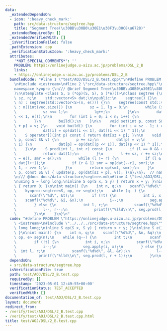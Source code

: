 ```yaml
---
data:
  _extendedDependsOn:
  - icon: ':heavy_check_mark:'
    path: src/data-structure/segtree.hpp
    title: "Segment Tree(\u30BB\u30B0\u30E1\u30F3\u30C8\u6728)"
  _extendedRequiredBy: []
  _extendedVerifiedWith: []
  _isVerificationFailed: false
  _pathExtension: cpp
  _verificationStatusIcon: ':heavy_check_mark:'
  attributes:
    '*NOT_SPECIAL_COMMENTS*': ''
    PROBLEM: https://onlinejudge.u-aizu.ac.jp/problems/DSL_2_B
    links:
    - https://onlinejudge.u-aizu.ac.jp/problems/DSL_2_B
  bundledCode: "#line 1 \"test/AOJ/DSL/2_B.test.cpp\"\n#define PROBLEM \"https://onlinejudge.u-aizu.ac.jp/problems/DSL_2_B\"\
    \n#include <iostream>\n#line 2 \"src/data-structure/segtree.hpp\"\n#include <vector>\n\
    namespace kyopro {\n/// @brief Segment Tree(\u30BB\u30B0\u30E1\u30F3\u30C8\u6728\
    )\n\ntemplate <class S, S (*op)(S, S), S (*e)()>\nclass segtree {\n    int lg,\
    \ sz, n;\n    std::vector<S> dat;\n\npublic:\n    segtree() {}\n    segtree(int\
    \ n) : segtree(std::vector<S>(n, e())) {}\n    segtree(const std::vector<S>& vec)\
    \ : n((int)vec.size()) {\n        sz = 1, lg = 0;\n        while (sz <= n) {\n\
    \            sz <<= 1;\n            lg++;\n        }\n\n        dat = std::vector<S>(sz\
    \ << 1, e());\n\n        for (int i = 0; i < n; i++) {\n            set(i, vec[i]);\n\
    \        }\n        build();\n    }\n\n    void set(int p, const S& v) { dat[sz\
    \ + p] = v; }\n    void build() {\n        for (int i = sz - 1; i > 0; i--) {\n\
    \            dat[i] = op(dat[i << 1], dat[(i << 1) ^ 1]);\n        }\n    }\n\
    \    S operator[](int p) const { return dat[sz + p]; }\n\n    void update(int\
    \ p, const S& v) {\n        p += sz;\n        dat[p] = v;\n        while (p >>=\
    \ 1) {\n            dat[p] = op(dat[(p << 1)], dat[(p << 1) ^ 1]);\n        }\n\
    \    }\n\n    S prod(int l, int r) const {\n        if (l == 0 && r == n) {\n\
    \            return dat[1];\n        }\n        l += sz, r += sz;\n        S sml\
    \ = e(), smr = e();\n        while (l != r) {\n            if (l & 1) sml = op(sml,\
    \ dat[l++]);\n            if (r & 1) smr = op(dat[--r], smr);\n            l >>=\
    \ 1, r >>= 1;\n        }\n        return op(sml, smr);\n    }\n    void apply(int\
    \ p, const S& v) { update(p, op(dat[sz + p], v)); }\n};\n};  // namespace kyopro\n\
    \n/// @docs docs/data-structure/segtree.md\n#line 4 \"test/AOJ/DSL/2_B.test.cpp\"\
    \nusing S = long long;\ninline S op(S x, S y) { return x + y; }\ninline S e()\
    \ { return 0; }\n\nint main() {\n    int n, q;\n    scanf(\"%d%d\", &n, &q);\n\
    \    kyopro::segtree<S, op, e> seg(n);\n    while (q--) {\n        int t;\n  \
    \      scanf(\"%d\", &t);\n        if (!t) {\n            int i, x;\n        \
    \    scanf(\"%d%d\", &i, &x);\n            i--;\n            seg.apply(i, x);\n\
    \        } else {\n            int l, r;\n            scanf(\"%d%d\", &l, &r);\n\
    \            l--, r--;\n            printf(\"%lld\\n\", seg.prod(l, r + 1));\n\
    \        }\n\n    }\n}\n"
  code: "#define PROBLEM \"https://onlinejudge.u-aizu.ac.jp/problems/DSL_2_B\"\n#include\
    \ <iostream>\n#include \"../../../src/data-structure/segtree.hpp\"\nusing S =\
    \ long long;\ninline S op(S x, S y) { return x + y; }\ninline S e() { return 0;\
    \ }\n\nint main() {\n    int n, q;\n    scanf(\"%d%d\", &n, &q);\n    kyopro::segtree<S,\
    \ op, e> seg(n);\n    while (q--) {\n        int t;\n        scanf(\"%d\", &t);\n\
    \        if (!t) {\n            int i, x;\n            scanf(\"%d%d\", &i, &x);\n\
    \            i--;\n            seg.apply(i, x);\n        } else {\n          \
    \  int l, r;\n            scanf(\"%d%d\", &l, &r);\n            l--, r--;\n  \
    \          printf(\"%lld\\n\", seg.prod(l, r + 1));\n        }\n\n    }\n}\n"
  dependsOn:
  - src/data-structure/segtree.hpp
  isVerificationFile: true
  path: test/AOJ/DSL/2_B.test.cpp
  requiredBy: []
  timestamp: '2023-05-01 12:49:55+00:00'
  verificationStatus: TEST_ACCEPTED
  verifiedWith: []
documentation_of: test/AOJ/DSL/2_B.test.cpp
layout: document
redirect_from:
- /verify/test/AOJ/DSL/2_B.test.cpp
- /verify/test/AOJ/DSL/2_B.test.cpp.html
title: test/AOJ/DSL/2_B.test.cpp
---
```

